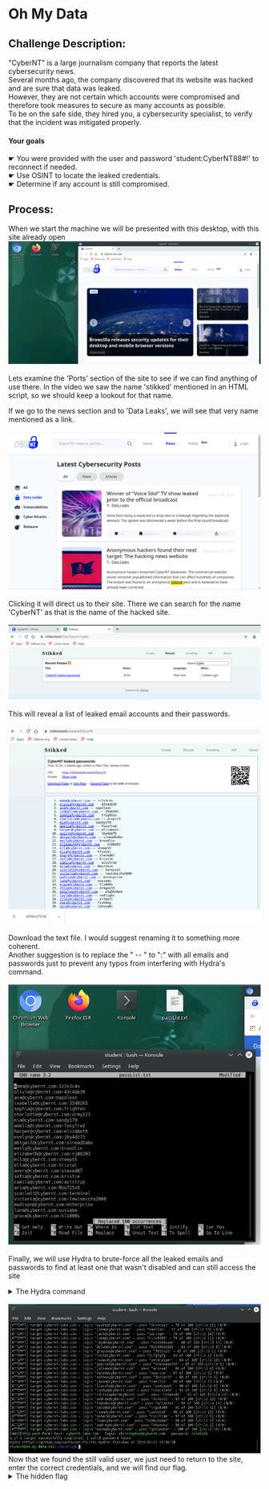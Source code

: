 # Oh My Data
## Challenge Description:
﻿"CyberNT" is a large journalism company that reports the latest cybersecurity news. <br>
Several months ago, the company discovered that its website was hacked and are sure that data was leaked. <br>
However, they are not certain which accounts were compromised and therefore took measures to secure as many accounts as possible. <br>
To be on the safe side, they hired you, a cybersecurity specialist, to verify that the incident was mitigated properly.<br>

#### Your goals<br>
☛ You were provided with the user and password 'student:CyberNT88#!' to reconnect if needed.<br>
☛ Use OSINT to locate the leaked credentials.<br>
☛ Determine if any account is still compromised.<br>

## Process:
When we start the machine we will be presented with this desktop, with this site already open
<br>
<kbd align="center">
  <img src="Images/OhMyData_01.png"/>
</kbd> 
<br><br>
Lets examine the 'Ports' section of the site to see if we can find anything of use there. In the video we saw the name 'stikked' mentioned in an HTML script, so we should keep a lookout for that name.<br>

If we go to the news section and to 'Data Leaks', we will see that very name mentioned as a link. <br>
<br><kbd align="center">
  <img src="Images/OhMyData_02.png"/>
</kbd> 
<br><br>
Clicking it will direct us to their site. There we can search for the name 'CyberNT' as that is the name of the hacked site.<br>
<br><kbd align="center">
  <img src="Images/OhMyData_03.png"/>
</kbd> 
<br><br>
This will reveal a list of leaked email accounts and their passwords.<br>
<br><kbd align="center">
  <img src="Images/OhMyData_04.png"/>
</kbd> 
<br><br>
Download the text file. I would suggest renaming it to something more coherent.<br>
Another suggestion is to replace the " -- " to ":" with all emails and passwords just to prevent any typos from interfering with Hydra's command. <br> 
<br><kbd align="center">
  <img src="Images/OhMyData_05.png"/>
</kbd> 
<br><br>
Finally, we will use Hydra to brute-force all the leaked emails and passwords to find at least one that wasn't disabled and can still access the site<br>
<details> 
        <summary>The Hydra command</summary> 
          <kbd align="center">
            <h3>hydra -C list.txt cybernt-labs.com -s 443 https-post-form "/api/login:email=^USER^&pass=^PASS^:your account has been disabled" -V</h3><br>
</kbd> 
    </details>
<br><kbd align="center">
  <img src="Images/OhMyData_06.png"/>
</kbd> <br>
Now that we found the still valid user, we just need to return to the site, enter the correct credentials, and we will find our flag.<br>

<details> 
        <summary>The hidden flag</summary> 
          <kbd align="center">
  <img src="Images/OhMyData_07.png"/>
</kbd> 
    </details>
